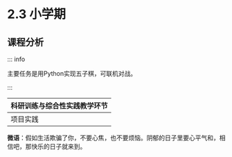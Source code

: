 # 2.3 小学期

## 课程分析

::: info 

主要任务是用Python实现五子棋，可联机对战。

:::

| 科研训练与综合性实践教学环节 |
| ---------------------------- |
| 项目实践                     |





**微语**：假如生活欺骗了你，不要心焦，也不要烦恼。阴郁的日子里要心平气和，相信吧，那快乐的日子就来到。